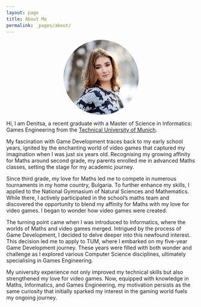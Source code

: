 ```yaml
---
layout: page
title: About Me
permalink: _pages/about/
---
```


<img src="/assets/images/cv_photo_oval.png" style="display: block; margin: 0 auto; width: 200px; height: 200px; border-radius: 50%;">

Hi, I am Denitsa, a recent graduate with a Master of Science in Informatics: Games Engineering from the [Technical University of Munich](https://www.tum.de/en/).

My fascination with Game Development traces back to my early school years, ignited by the enchanting world of video games that captured my imagination when I was just six years old. Recognising my growing affinity for Maths around second grade, my parents enrolled me in advanced Maths classes, setting the stage for my academic journey.

Since third grade, my love for Maths led me to compete in numerous tournaments in my home country, Bulgaria. To further enhance my skills, I applied to the National Gymnasium of Natural Sciences and Mathematics. While there, I actively participated in the school’s maths team and discovered the opportunity to blend my affinity for Maths with my love for video games. I began to wonder how video games were created.

The turning point came when I was introduced to Informatics, where the worlds of Maths and video games merged. Intrigued by the process of Game Development, I decided to delve deeper into this newfound interest. This decision led me to apply to TUM, where I embarked on my five-year Game Development journey. These years were filled with both wonder and challenge as I explored various Computer Science disciplines, ultimately specialising in Games Engineering.

My university experience not only improved my technical skills but also strengthened my love for video games. Now, equipped with knowledge in Maths, Informatics, and Games Engineering, my motivation persists as the same curiosity that initially sparked my interest in the gaming world fuels my ongoing journey.
